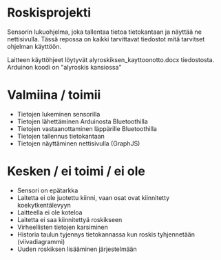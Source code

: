 # Roskisprojekti

Sensorin lukuohjelma, joka tallentaa tietoa tietokantaan ja näyttää ne nettisivulla. Tässä repossa on kaikki tarvittavat tiedostot mitä tarvitset ohjelman käyttöön.

Laitteen käyttöhjeet löytyvät alyroskiksen_kayttoonotto.docx tiedostosta.
Arduinon koodi on "alyroskis kansiossa"

# Valmiina / toimii
- Tietojen lukeminen sensorilla
- Tietojen lähettäminen Arduinosta Bluetoothilla
- Tietojen vastaanottaminen läppärille Bluetoothilla
- Tietojen tallennus tietokantaan
- Tietojen näyttäminen nettisivulla (GraphJS)

# Kesken / ei toimi / ei ole
- Sensori on epätarkka
- Laitetta ei ole juotettu kiinni, vaan osat ovat kiinnitetty koekytkentälevyyn
- Laitteella ei ole koteloa
- Laitetta ei saa kiinnitettyä roskikseen
- Virheellisten tietojen karsiminen
- Historia taulun tyjennys tietokannassa kun roskis tyhjennetään (viivadiagrammi)
- Uuden roskiksen lisääminen järjestelmään
